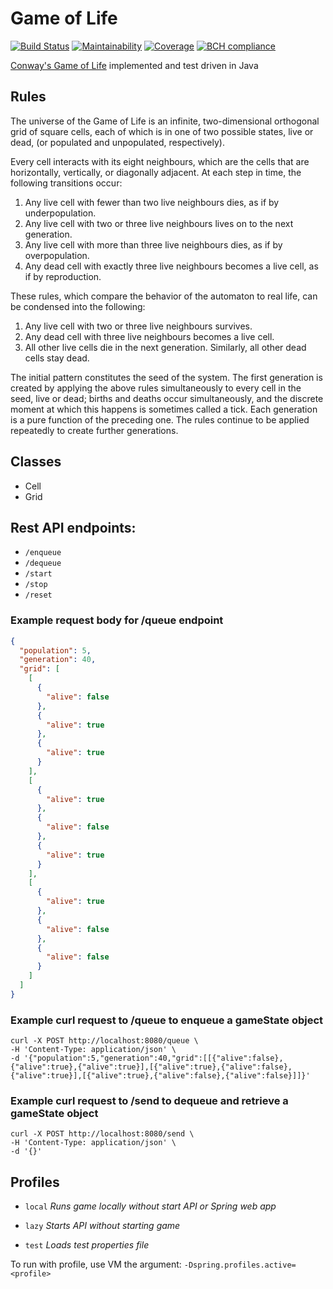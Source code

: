 # Game of Life

[![Build Status](https://app.travis-ci.com/AJ8GH/game-of-life.svg?branch=main)](https://app.travis-ci.com/AJ8GH/game-of-life)
[![Maintainability](https://api.codeclimate.com/v1/badges/06d103b78f8ff34fe36e/maintainability)](https://codeclimate.com/github/AJ8GH/game-of-life/maintainability)
[![Coverage](https://codecov.io/gh/AJ8GH/game-of-life/branch/main/graph/badge.svg?token=16E8EXA7A6)](https://codecov.io/gh/AJ8GH/game-of-life)
[![BCH compliance](https://bettercodehub.com/edge/badge/AJ8GH/game-of-life?branch=main)](https://bettercodehub.com/)

[Conway's Game of Life](https://en.wikipedia.org/wiki/Conway%27s_Game_of_Life) implemented and test
driven in Java

## Rules

The universe of the Game of Life is an infinite,
two-dimensional orthogonal grid of square cells,
each of which is in one of two possible states,
live or dead, (or populated and unpopulated, respectively).

Every cell interacts with its eight neighbours,
which are the cells that are horizontally, vertically,
or diagonally adjacent. At each step in time, the following transitions occur:

1. Any live cell with fewer than two live neighbours dies, as if by underpopulation.
2. Any live cell with two or three live neighbours lives on to the next generation.
3. Any live cell with more than three live neighbours dies, as if by overpopulation.
4. Any dead cell with exactly three live neighbours becomes a live cell, as if by reproduction.

These rules, which compare the behavior of the automaton to real life, can be condensed into the
following:

1. Any live cell with two or three live neighbours survives.
2. Any dead cell with three live neighbours becomes a live cell.
3. All other live cells die in the next generation. Similarly, all other dead cells stay dead.

The initial pattern constitutes the seed of the system.
The first generation is created by applying the above rules simultaneously to every cell in the
seed,
live or dead; births and deaths occur simultaneously,
and the discrete moment at which this happens is sometimes called a tick.
Each generation is a pure function of the preceding one.
The rules continue to be applied repeatedly to create further generations.

## Classes

- Cell
- Grid

## Rest API endpoints:

- `/enqueue`
- `/dequeue`
- `/start`
- `/stop`
- `/reset`

### Example request body for /queue endpoint

```json
{
  "population": 5,
  "generation": 40,
  "grid": [
    [
      {
        "alive": false
      },
      {
        "alive": true
      },
      {
        "alive": true
      }
    ],
    [
      {
        "alive": true
      },
      {
        "alive": false
      },
      {
        "alive": true
      }
    ],
    [
      {
        "alive": true
      },
      {
        "alive": false
      },
      {
        "alive": false
      }
    ]
  ]
}
```

### Example curl request to /queue to enqueue a gameState object

```shell
curl -X POST http://localhost:8080/queue \
-H 'Content-Type: application/json' \
-d '{"population":5,"generation":40,"grid":[[{"alive":false},{"alive":true},{"alive":true}],[{"alive":true},{"alive":false},{"alive":true}],[{"alive":true},{"alive":false},{"alive":false}]]}'
```

### Example curl request to /send to dequeue and retrieve a gameState object

```shell
curl -X POST http://localhost:8080/send \
-H 'Content-Type: application/json' \
-d '{}'
```

## Profiles

- `local`
  _Runs game locally without start API or Spring web app_

- `lazy`
  _Starts API without starting game_

- `test`
  _Loads test properties file_

To run with profile, use VM the argument:
`-Dspring.profiles.active=<profile>`
